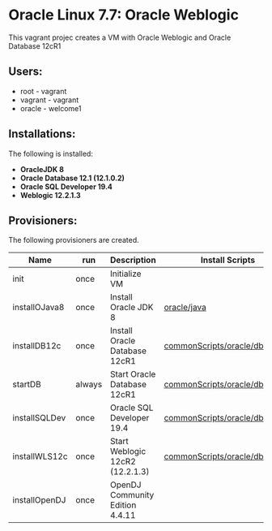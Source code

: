 # Oracle Linux 7.7: Oracle Weblogic
This vagrant projec creates a VM with Oracle Weblogic and Oracle Database 12cR1

## Users: 
+ root - vagrant
+ vagrant - vagrant
+ oracle - welcome1

## Installations:
The following is installed:
+ **OracleJDK 8** 
+ **Oracle Database 12.1 (12.1.0.2)** 
+ **Oracle SQL Developer 19.4**
+ **Weblogic 12.2.1.3** 

## Provisioners:
The following provisioners are created.

| Name                   | run     | Description                      | Install Scripts     | Install Binaries |
| ---------------------- | --------|----------------------------------| --------------------|------------------|
| init                   | once    | Initialize VM                    |                     |                  |
| installOJava8          | once    | Install Oracle JDK 8             | [oracle/java](../Stage/commonScripts/oracle/java/README.md) | [installBinaries/Oracle/Java](../Stage/installBinaries/Oracle/Java/README.md) |
| installDB12c           | once    | Install Oracle Database 12cR1    | [commonScripts/oracle/db/12.1](../Stage/commonScripts/oracle/db/12.1/README.md) | [installBinaries/Oracle/DB/12.1.0.2/x86_64](../Stage/installBinaries/Oracle/DB/12.1.0.2/x86_64/README.md) |
| startDB                | always  | Start Oracle Database 12cR1      | [commonScripts/oracle/db/12.1](../Stage/commonScripts/oracle/db/12.1/README.md) |  |
| installSQLDev          | once    | Oracle SQL Developer 19.4        | [commonScripts/oracle/db/sqldev](../Stage/commonScripts/oracle/db/sqldev/README.md)        |                  |
| installWLS12c          | once    | Start Weblogic 12cR2 (12.2.1.3)  | [commonScripts/oracle/db/12.1](../Stage/commonScripts/oracle/db/12.1/README.md) | [installBinaries/Oracle/DB/SQLDeveloper](../Stage/installBinaries/Oracle/DB/SQLDeveloper/README.md) |
| installOpenDJ          | once    | OpenDJ Community Edition 4.4.11  |                     |                  | 